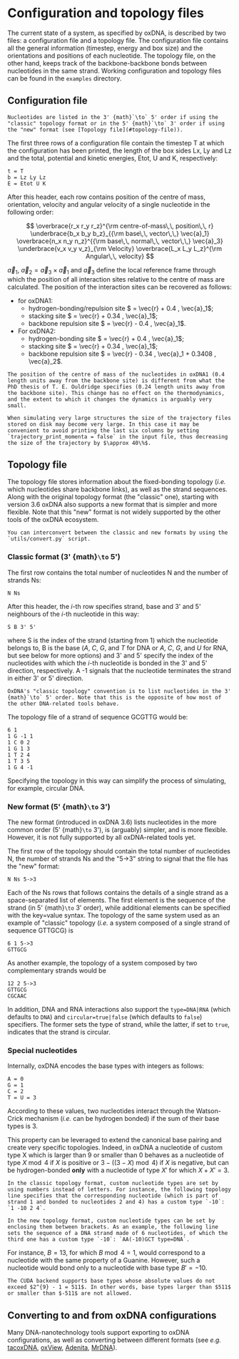 # Configuration and topology files

The current state of a system, as specified by oxDNA, is described by two files: a configuration file and a topology file. The configuration file contains all the general information (timestep, energy and box size) and the orientations and positions of each nucleotide. The topology file, on the other hand, keeps track of the backbone-backbone bonds between nucleotides in the same strand. Working configuration and topology files can be found in the `examples` directory.

## Configuration file

```{warning}
Nucleotides are listed in the 3' {math}`\to` 5' order if using the "classic" topology format or in the 5' {math}`\to` 3' order if using the "new" format (see [Topology file](#topology-file)).
```

The first three rows of a configuration file contain the timestep T at which the configuration has been printed, the length of the box sides Lx, Ly and Lz and the total, potential and kinetic energies, Etot, U and K, respectively:

```text
t = T
b = Lz Ly Lz
E = Etot U K
```

After this header, each row contains position of the centre of mass, orientation, velocity and angular velocity of a single nucleotide in the following order: 

$$
\overbrace{r_x r_y r_z}^{\rm centre-of-mass\,\, position\,\, r} \underbrace{b_x b_y b_z}_{{\rm base\,\, vector\,\,} \vec{a}_1} \overbrace{n_x n_y n_z}^{{\rm base\,\, normal\,\, vector\,\,} \vec{a}_3} \underbrace{v_x v_y v_z}_{\rm Velocity} \overbrace{L_x L_y L_z}^{\rm Angular\,\, velocity}
$$

$\vec{a}_1$, $\vec{a}_2 = \vec{a}_3 \times \vec{a}_1$ and $\vec{a}_3$ define the local reference frame through which the position of all interaction sites relative to the centre of mass are calculated. The position of the interaction sites can be recovered as follows:

* for oxDNA1:
  * hydrogen-bonding/repulsion site $ = \vec{r} + 0.4 \, \vec{a}_1$;
  * stacking site $ = \vec{r} + 0.34 \, \vec{a}_1$;
  * backbone repulsion site $ = \vec{r} - 0.4 \, \vec{a}_1$.
* For oxDNA2:
  * hydrogen-bonding site $ = \vec{r} + 0.4 \, \vec{a}_1$;
  * stacking site $ = \vec{r} + 0.34 \, \vec{a}_1$;
  * backbone repulsion site $ = \vec{r} - 0.34 \, \vec{a}_1 + 0.3408 \, \vec{a}_2$.
  
```{warning}
The position of the centre of mass of the nucleotides in oxDNA1 (0.4 length units away from the backbone site) is different from what the PhD thesis of T. E. Ouldridge specifies (0.24 length units away from the backbone site). This change has no effect on the thermodynamics, and the extent to which it changes the dynamics is arguably very small.
```
  
```{note}
When simulating very large structures the size of the trajectory files stored on disk may become very large. In this case it may be convenient to avoid printing the last six columns by setting `trajectory_print_momenta = false` in the input file, thus decreasing the size of the trajectory by $\approx 40\%$. 
```

## Topology file

The topology file stores information about the fixed-bonding topology (*i.e.* which nucleotides share backbone links), as well as the strand sequences. Along with the original topology format (the "classic" one), starting with version 3.6 oxDNA also supports a new format that is simpler and more flexible. Note that this "new" format is not widely supported by the other tools of the oxDNA ecosystem. 

```{note}
You can interconvert between the classic and new formats by using the `utils/convert.py` script.
```

### Classic format (3' {math}`\to` 5')

The first row contains the total number of nucleotides N and the number of strands Ns: 

```text
N Ns
```

After this header, the *i*-th row specifies strand, base and 3' and 5' neighbours of the *i*-th nucleotide in this way:

```text
S B 3' 5'
```

where S is the index of the strand (starting from 1) which the nucleotide belongs to, B is the base (*A*, *C*, *G*, and *T* for DNA or *A*, *C*, *G*, and *U* for RNA, but see below for more options) and 3' and 5' specify the index of the nucleotides with which the *i*-th nucleotide is bonded in the 3' and 5' direction, respectively. A -1 signals that the nucleotide terminates the strand in either 3' or 5' direction. 

```{warning}
OxDNA's "classic topology" convention is to list nucleotides in the 3' {math}`\to` 5' order. Note that this is the opposite of how most of the other DNA-related tools behave.
```

The topology file of a strand of sequence GCGTTG would be:

```text
6 1
1 G -1 1
1 C 0 2
1 G 1 3
1 T 2 4
1 T 3 5
1 G 4 -1
```

Specifying the topology in this way can simplify the process of simulating, for example, circular DNA.

### New format (5' {math}`\to` 3')

The new format (introduced in oxDNA 3.6) lists nucleotides in the more common order (5' {math}`\to` 3'), is (arguably) simpler, and is more flexible. However, it is not fully supported by all oxDNA-related tools yet.

The first row of the topology should contain the total number of nucleotides N, the number of strands Ns and the "5->3" string to signal that the file has the "new" format:

```text
N Ns 5->3
```

Each of the Ns rows that follows contains the details of a single strand as a space-separated list of elements. The first element is the sequence of the strand (in 5' {math}`\to` 3' order), while additional elements can be specified with the key=value syntax. The topology of the same system used as an example of "classic" topology (*i.e.* a system composed of a single strand of sequence GTTGCG) is

```text
6 1 5->3
GTTGCG
```

As another example, the topology of a system composed by two complementary strands would be

```
12 2 5->3
GTTGCG
CGCAAC
```

In addition, DNA and RNA interactions also support the `type=DNA|RNA` (which defaults to `DNA`) and `circular=true|false` (which defaults to `false`) specifiers. The former sets the type of strand, while the latter, if set to `true`, indicates that the strand is circular.

### Special nucleotides

Internally, oxDNA encodes the base types with integers as follows:

```text
A = 0
G = 1
C = 2
T = U = 3
```

According to these values, two nucleotides interact through the Watson-Crick mechanism (*i.e.* can be hydrogen bonded) if the sum of their base types is 3. 

This property can be leveraged to extend the canonical base pairing and create very specific topologies. Indeed, in oxDNA a nucleotide of custom type X which is larger than 9 or smaller than 0 behaves as a nucleotide of type $X \bmod 4$ if $X$ is positive or $3 - ((3 - X) \bmod 4)$ if $X$ is negative, but can be hydrogen-bonded **only** with a nucleotide of type $X'$ for which $X + X' = 3$.

```{note}
In the classic topology format, custom nucleotide types are set by using numbers instead of letters. For instance, the following topology line specifies that the corresponding nucleotide (which is part of strand 1 and bonded to nucleotides 2 and 4) has a custom type `-10`: `1 -10 2 4`.

In the new topology format, custom nucleotide types can be set by enclosing them between brackets. As an example, the following line sets the sequence of a DNA strand made of 6 nucleotides, of which the third one has a custom type `-10`: `AA(-10)GCT type=DNA`.
```

For instance, $B = 13$, for which $B \bmod 4 = 1$, would correspond to a nucleotide with the same property of a Guanine. However, such a nucleotide would bond only to a nucleotide with base type $B' = -10$.

```{warning}
The CUDA backend supports base types whose absolute values do not exceed $2^{9} - 1 = 511$. In other words, base types larger than $511$ or smaller than $-511$ are not allowed.
```

## Converting to and from oxDNA configurations

Many DNA-nanotechnology tools support exporting to oxDNA configurations, as well as converting between different formats (see *e.g.* [tacoxDNA](https://doi.org/10.1002/jcc.26029), [oxView](https://academic.oup.com/nar/article/48/12/e72/5843822), [Adenita](https://doi.org/10.1093/nar/gkaa593), [MrDNA](https://doi.org/10.1093/nar/gkaa200)).

